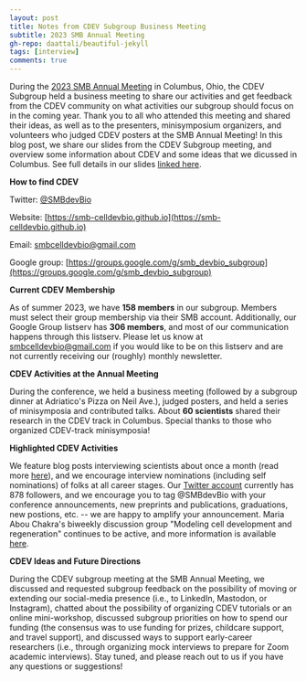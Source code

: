 ```yaml
---
layout: post
title: Notes from CDEV Subgroup Business Meeting
subtitle: 2023 SMB Annual Meeting
gh-repo: daattali/beautiful-jekyll
tags: [interview]
comments: true
---
```


During the [2023 SMB Annual Meeting](https://2023.smb.org) in Columbus, Ohio, the CDEV Subgroup held a business meeting to share our activities and get feedback from the CDEV community on what activities our subgroup should focus on in the coming year. Thank you to all who attended this meeting and shared their ideas, as well as to the presenters, minisymposium organizers, and volunteers who judged CDEV posters at the SMB Annual Meeting! In this blog post, we share our slides from the CDEV Subgroup meeting, and overview some information about CDEV and some ideas that we dicussed in Columbus. See full details in our slides [linked here](/uploads/keynote/SMB_CDEVgroupMeeting.pdf).

**How to find CDEV**

Twitter: [@SMBdevBio](https://twitter.com/home)

Website: [https://smb-celldevbio.github.io](https://smb-celldevbio.github.io)

Email: smbcelldevbio@gmail.com

Google group: [https://groups.google.com/g/smb_devbio_subgroup](https://groups.google.com/g/smb_devbio_subgroup)

**Current CDEV Membership**

As of summer 2023, we have **158 members** in our subgroup. Members must select their group membership via their SMB account. Additionally, our Google Group listserv has **306 members**, and most of our communication happens through this listserv. Please let us know at smbcelldevbio@gmail.com if you would like to be on this listserv and are not currently receiving our (roughly) monthly newsletter.

**CDEV Activities at the Annual Meeting**

During the conference, we held a business meeting (followed by a subgroup dinner at Adriatico's Pizza on Neil Ave.), judged posters, and held a series of minisymposia and contributed talks. About **60 scientists** shared their research in the CDEV track in Columbus. Special thanks to those who organized CDEV-track minisymposia!

**Highlighted CDEV Activities**

We feature blog posts interviewing scientists about once a month (read more [here](https://smb-celldevbio.github.io/blog/)), and we encourage interview nominations (including self nominations) of folks at all career stages. Our [Twitter account](https://twitter.com/SMBdevBio) currently has 878 followers, and we encourage you to tag @SMBdevBio with your conference announcements, new preprints and publications, graduations, new postions, etc. -- we are happy to amplify your announcement. Maria Abou Chakra's biweekly discussion group "Modeling cell development and regeneration" continues to be active, and more information is available [here](https://smb-celldevbio.github.io/initiatives/).

**CDEV Ideas and Future Directions**

During the CDEV subgroup meeting at the SMB Annual Meeting, we discussed and requested subgroup feedback on the possibility of moving or extending our social-media presence (i.e., to LinkedIn, Mastodon, or Instagram), chatted about the possibility of organizing CDEV tutorials or an online mini-workshop, discussed subgroup priorities on how to spend our funding (the consensus was to use funding for prizes, childcare support, and travel support), and discussed ways to support early-career researchers (i.e., through organizing mock interviews to prepare for Zoom academic interviews). Stay tuned, and please reach out to us if you have any questions or suggestions!

